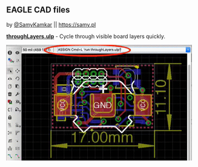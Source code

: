 EAGLE CAD files
---------------

by <a href="https://twitter.com/samykamkar" target=_blank>@SamyKamkar</a> || <a href="https://samy.pl" target=_blank>https://samy.pl</a>

**[throughLayers.ulp](throughLayers.ulp)** - Cycle through visible board layers quickly.

![throughLayers.ulp](img/throughlayers-ulp.gif)